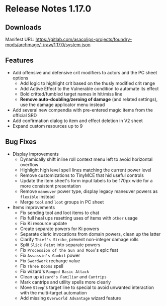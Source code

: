# Release Notes 1.17.0

## Downloads

Manifest URL: https://gitlab.com/asacolips-projects/foundry-mods/archmage/-/raw/1.17.0/system.json

## Features

- Add offensive and defensive crit modifiers to actors and the PC sheet options
    - Add logic to highlight crit based on the thusly modified crit range
    - Add Active Effect to the Vulnerable condition to automate its effect
    - Bold critted/fumbled target names in hit/miss line
    - **Remove auto-doubling/zeroing of damage** (and related settings), use the damage applicator menu instead
- Add several new compendia with pre-entered magic items from the official SRD
- Add confirmation dialog to item and effect deletion in V2 sheet
- Expand custom resources up to 9

## Bug Fixes

- Display improvements
    - Dynamically shift inline roll context menu left to avoid horizontal overflow
    - Highlight high level spell lines matching the current power level
    - Remove customizations to TinyMCE that hid useful controls
    - Update the item sheet's form input labels to be 170px wide for a more consistent presentation
    - Remove `maneuver` power type, display legacy maneuver powers as `flexible` instead
    - Merge `tool` and `loot` groups in PC sheet
- Items improvements
    - Fix sending tool and loot items to chat
    - Fix full heal ups resetting uses of items with `other` usage
    - Fix Ki resource update
    - Create separate powers for Ki powers
    - Separate cleric invocations from domain powers, clean up the latter
    - Clarify `Thief's Strike`, prevent non-integer damage rolls
    - Split `Slick Feint` into separate powers
    - Fix `Procession of the Sun and Moon`'s epic feat
    - Fix `Assassin's Gambit` power
    - Fix `Swordwork` recharge value
    - Fix `Three Dooms` spell
    - Fix wizard's `Ranged Basic Attack`
    - Clean up `Wizard's Familiar` and `Cantrips`
    - Mark cantrips and utility spells more clearly
    - Move `Sleep`'s target line to special to avoid unwanted interaction with the multi-target automation
    - Add missing `Overworld Advantage` wizard feature
